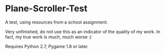 # Plane-Scroller-Test
A test, using resources from a school assignment.

Very unfinished, do not use this as an indicator of the quality of my work. In fact, my true work is much, much worse :)

Requires Python 2.7, Pygame 1.8 or later.
